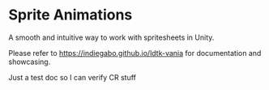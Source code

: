 # Sprite Animations

A smooth and intuitive way to work with spritesheets in Unity.

Please refer to https://indiegabo.github.io/ldtk-vania for documentation and showcasing.

Just a test doc so I can verify CR stuff
